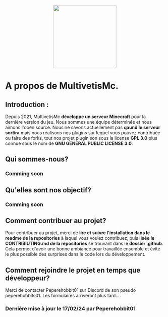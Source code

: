 <p align="center"><a target="_blank" href="https://www.multivetismc.com"><img height="200" src="https://github.com/MultivetisMc/.github/blob/main/Assets/Multivetis%20Network%20non%20anim%C3%A9e.png?raw=true"></a></p>

# A propos de MultivetisMc.

## Introduction :

Depuis 2021, MultivetisMc **développe un serveur Minecraft** pour la dernière version du jeu. Nous sommes une équipe déterminée et nous aimons l'open source. Nous ne savons actuellement pas **qaund le serveur sortira** mais nous réalisons nos plugins sur lequel vous pouvez contribuée ou faire des forks, tout nos projet plugin son sous la license **GPL 3.0** plus connue sous le nom de **GNU GENERAL PUBLIC LICENSE 3.0**.

## Qui sommes-nous?

### Comming soon

## Qu'elles sont nos objectif?

### Comming soon

## Comment contribuer au projet?

Pour contribuer au projet, merci de **lire et suivre l'installation dans le readme de la repositories** à laquel vous voulez contribuez, puis **lisée le CONTRIBIUTING.md de la repositories** se trouvant dans le **dossier .github**. Cela permet d'avoir une bonne ambiance pour travaillée ensemble et évite le plus possible des surprises dans le code lors du développement.

## Comment rejoindre le projet en temps que développeur?

Merci de contacter Peperehobbit01 sur Discord de son pseudo peperehobbits01. Les formulaires arriveront plus tard...

### Dernière mise à jour le 17/02/24 par Peperehobbit01